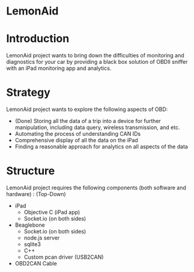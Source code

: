 LemonAid
========

# Introduction
LemonAid project wants to bring down the difficulties of monitoring and diagnostics for your car by providing a black box solution of OBDII sniffer with an iPad monitoring app and analytics.

# Strategy
LemonAid project wants to explore the following aspects of OBD:
 - (Done) Storing all the data of a trip into a device for further manipulation, including data query, wireless transmission, and etc.
 - Automating the process of understanding CAN IDs
 - Comprehensive display of all the data on the iPad
 - Finding a reasonable approach for analytics on all aspects of the data

# Structure
LemonAid project requires the following components (both software and hardware) : (Top-Down)
 - iPad
	 - Objective C (iPad app)
	 - Socket.io (on both sides)
 - Beaglebone
	 - Socket.io (on both sides)
	 - node.js server
	 - sqlite3
	 - C++
	 - Custom pcan driver (USB2CAN)
 - OBD2CAN Cable


